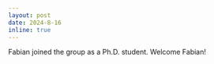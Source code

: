 ```yaml
---
layout: post
date: 2024-8-16
inline: true
---
```


Fabian joined the group as a Ph.D. student. Welcome Fabian!
